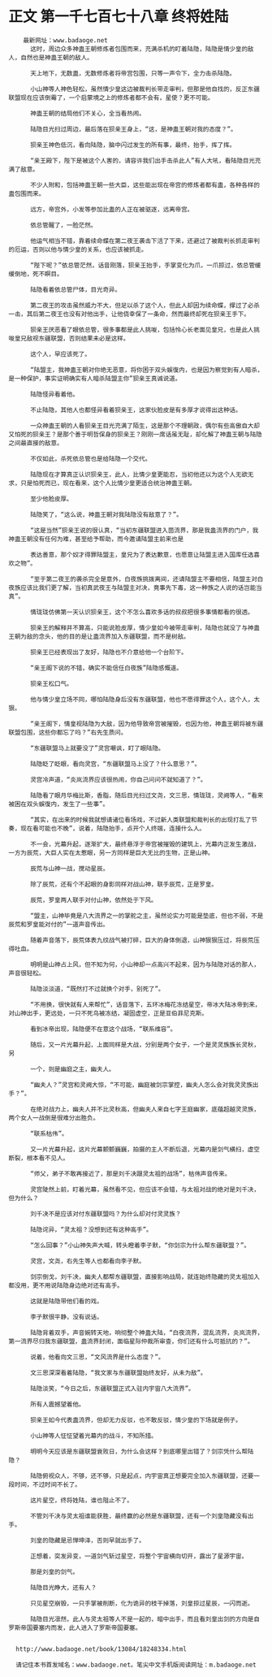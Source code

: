 # 正文 第一千七百七十八章 终将姓陆
        最新网址：www.badaoge.net
          这时，周边众多神蛊王朝修炼者包围而来，充满杀机的盯着陆隐，陆隐是情少皇的敌人，自然也是神蛊王朝的敌人。
      
          天上地下，无数蛊，无数修炼者将帝宫包围，只等一声令下，全力击杀陆隐。
      
          小山神等人神色轻松，虽然情少皇这边被裁判长带走审判，但那是他自找的，反正东疆联盟现在应该倒霉了，一个启蒙境之上的修炼者都不会有，星使？更不可能。
      
          神蛊王朝的结局他们不关心，全当看热闹。
      
          陆隐目光扫过周边，最后落在狈亲王身上，“这，是神蛊王朝对我的态度？”。
      
          狈亲王神色低沉，看向陆隐，脑中闪过发生的所有事，最终，抬手，挥了挥。
      
          “亲王殿下，陛下是被这个人害的，请容许我们出手击杀此人”有人大吼，看陆隐目光充满了敌意。
      
          不少人附和，包括神蛊王朝一些大臣，这些能出现在帝宫的修炼者都有蛊，各种各样的蛊包围而来。
      
          远方，帝宫外，小发等参加比蛊的人正在被驱逐，远离帝宫。
      
          依总管醒了，一脸茫然。
      
          他运气相当不错，靠着续命蝶在第二夜王袭击下活了下来，还避过了被裁判长抓走审判的厄运，否则以他与情少皇的关系，也应该被抓走。
      
          “陛下呢？”依总管茫然，话音刚落，狈亲王抬手，手掌变化为爪，一爪掠过，依总管缓缓倒地，死不瞑目。
      
          陆隐看着依总管尸体，目光奇异。
      
          第二夜王的攻击虽然威力不大，但足以杀了这个人，但此人却因为续命蝶，撑过了必杀一击，其后第二夜王也没有对他出手，让他侥幸保了一条命，然而最终却死在狈亲王手下。
      
          狈亲王厌恶看了眼依总管，很多事都是此人挑唆，包括怜心长老面见皇兄，也是此人挑唆皇兄敌视东疆联盟，否则结果未必是这样。
      
          这个人，早应该死了。
      
          “陆盟主，我神蛊王朝对你绝无恶意，将你困于双头蜈復内，也是因为察觉到有人暗杀，是一种保护，事实证明确实有人暗杀陆盟主你”狈亲王真诚说道。
      
          陆隐怪异看着他。
      
          不止陆隐，其他人也都怪异看着狈亲王，这家伙脸皮是有多厚才说得出这种话。
      
          一众神蛊王朝的人看狈亲王目光充满了陌生，这是那个不理朝政，偶尔有些高傲自大却又怕死的狈亲王？是那个善于明哲保身的狈亲王？刚刚一席话虽无耻，却化解了神蛊王朝与陆隐之间最直接的敌意。
      
          不仅如此，杀死依总管也是给陆隐一个交代。
      
          陆隐现在才算真正认识狈亲王，此人，比情少皇更能忍，当初他还以为这个人无欲无求，只是怕死而已，现在看来，这个人比情少皇更适合统治神蛊王朝。
      
          至少他脸皮厚。
      
          陆隐笑了，“这么说，神蛊王朝对我陆隐没有敌意了？”。
      
          “这是当然”狈亲王说的很认真，“当初东疆联盟进入茴流界，那是我蛊流界的门户，我神蛊王朝没有任何为难，甚至给予帮助，而今邀请陆盟主前来也是
      
          表达善意，那个奴才得罪陆盟主，皇兄为了表达歉意，也愿意让陆盟主进入国库任选喜欢之物”。
      
          “至于第二夜王的袭杀完全是意外，白夜族挑拨离间，还请陆盟主不要相信，陆盟主对白夜族应该比我们更了解，当初真武夜王与陆盟主对决，竟事先下毒，这一种族之人说的话岂能当真”。
      
          情珑珑仿佛第一天认识狈亲王，这个不怎么喜欢多话的叔叔把很多事情都看的很透。
      
          狈亲王的解释并不算高，只能说脸皮厚，情少皇如今被带走审判，陆隐也就没了与神蛊王朝为敌的念头，他的目的是让蛊流界加入东疆联盟，而不是树敌。
      
          狈亲王已经表现出了友好，陆隐也不介意给他一个台阶下。
      
          “亲王阁下说的不错，确实不能信任白夜族”陆隐感慨道。
      
          狈亲王松口气。
      
          他与情少皇立场不同，哪怕陆隐身后没有东疆联盟，他也不愿得罪这个人，这个人，太狠。
      
          “亲王阁下，情皇视陆隐为大敌，因为他导致帝宫被摧毁，也因为他，神蛊王朝将被东疆联盟包围，这些你都忘了吗？”右先生质问。
      
          “东疆联盟马上就要没了”灵宫嘲讽，盯了眼陆隐。
      
          陆隐眨了眨眼，看向灵宫，“东疆联盟马上没了？什么意思？”。
      
          灵宫冷声道，“炎岚流界应该很热闹，你自己问问不就知道了？”。
      
          陆隐看了眼月华梅比斯，香脂，随后目光扫过文尧，文三思，情珑珑，灵阙等人，“看来被困在双头蜈復内，发生了一些事”。
      
          “其实，在出来的时候我就想请诸位看场戏，不过新人类联盟和裁判长的出现打乱了节奏，现在看可能也不晚”，说着，陆隐抬手，点开个人终端，连接什么人。
      
          不一会，光幕升起，逐渐扩大，最终悬浮于帝宫被摧毁的建筑上，光幕内正发生激战，一方为辰荒，大巨人实在太惹眼，另一方同样是巨大无比的生物，正是山神。
      
          辰荒与山神一战，搅动星辰。
      
          除了辰荒，还有个不起眼的身影同样对战山神，联手辰荒，正是罗皇。
      
          辰荒，罗皇两人联手对付山神，依然处于下风。
      
          “盟主，山神毕竟是八大流界之一的掌舵之主，虽然论实力可能是垫底，但也不弱，不是辰荒和罗皇能对付的”一道声音传出。
      
          随着声音落下，辰荒体表九纹战气被打碎，巨大的身体倒退，山神狠狠压过，将辰荒压得吐血。
      
          明明是山神占上风，但不知为何，小山神却一点高兴不起来，因为与陆隐对话的那人，声音很轻松。
      
          陆隐淡淡道，“既然打不过就换个对手，别死了”。
      
          “不用换，很快就有人来帮忙”，话音落下，五环冰梅花冻结星空，帝冰大陆冰帝到来，对山神出手，更远处，一只不死鸟被冻结，凝固虚空，正是亚伯菲尼克斯。
      
          看到冰帝出现，陆隐便不在意这个战场，“联系维容”。
      
          随后，又一片光幕升起，上面同样是大战，分别是两个女子，一个是灵灵族族长灵秋，另
      
          一个，则是幽庭之主，幽夫人。
      
          “幽夫人？”灵宫和灵阙大惊，“不可能，幽庭被剑宗掌控，幽夫人怎么会对我灵灵族出手？”。
      
          在绝对战力上，幽夫人并不比灵秋高，但幽夫人来自七字王庭幽家，底蕴超越灵灵族，两个女人一战倒是很难分出胜负。
      
          “联系枯伟”。
      
          又一片光幕升起，这片光幕颤颤巍巍，拍摄的主人不断后退，光幕内是剑气横扫，虚空断裂，根本看不见人。
      
          “师父，弟子不敢再接近了，那是刘千决跟灵太祖的战场”，枯伟声音传来。
      
          灵宫陡然上前，盯着光幕，虽然看不见，但应该不会错，与太祖对战的绝对是刘千决，但为什么？
      
          刘千决不是应该对付东疆联盟吗？为什么却对付灵灵族？
      
          陆隐诧异，“灵太祖？没想到还有这种高手”。
      
          “怎么回事？”小山神失声大喊，转头瞪着李子默，“你剑宗为什么帮东疆联盟？”。
      
          灵宫，文尧，右先生等人也都看向李子默。
      
          剑宗倒戈，刘千决，幽夫人都帮东疆联盟，直接影响战局，就连始终隐藏的灵太祖加入都没用，更不用说陆隐身边绝对还有高手。
      
          这就是陆隐带他们看的戏。
      
          李子默很平静，没有说话。
      
          陆隐背着双手，声音婉转天地，响彻整个神蛊大陆，“白夜流界，混乱流界，炎岚流界，第一流界尽归我东疆联盟，蛊流界封闭，面临星际仲裁所审查，你们还有什么可抵抗的？”。
      
          说着，他看向文三思，“文风流界是什么态度？”。
      
          文三思深深看着陆隐，“我文家与东疆联盟始终友好，从未为敌”。
      
          陆隐淡笑，“今日之后，东疆联盟正式入驻内宇宙八大流界”。
      
          所有人震撼望着他。
      
          狈亲王如今代表蛊流界，但却无力反驳，也不敢反驳，情少皇的下场就是例子。
      
          小山神等人怔怔望着光幕内的战斗，不知所措。
      
          明明今天应该是东疆联盟衰败日，为什么会这样？到底哪里出错了？剑宗凭什么帮陆隐？
      
          陆隐俯视众人，不够，还不够，只是起点，内宇宙真正想要完全加入东疆联盟，还要一段时间，不过时间不长了。
      
          这片星空，终将姓陆，谁也阻止不了。
      
          不管刘千决与灵太祖谁能获胜，最终赢的必然是东疆联盟，还有一个刘皇隐藏没有出手。
      
          刘皇的隐藏是忌惮坤泽，否则早就出手了。
      
          正想着，突发异变，一道剑气斩过星空，将整个宇宙横向切开，露出了星源宇宙。
      
          那是刘皇的剑气。
      
          陆隐目光睁大，还有人？
      
          只见星空崩毁，一只手掌被削断，化为诡异的枝干掉落，刘皇掠过星辰，一闪而逝。
      
          陆隐目光凛然，此人与灵太祖等人不是一起的，暗中出手，而且看刘皇出剑的方向是自罗斯帝国要塞内而发，此人进入了罗斯帝国要塞。
      
      
      http://www.badaoge.net/book/13084/18248334.html
      
      请记住本书首发域名：www.badaoge.net。笔尖中文手机版阅读网址：m.badaoge.net